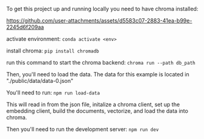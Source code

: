To get this project up and running locally you need to have chroma installed:


https://github.com/user-attachments/assets/d5583c07-2883-41ea-b99e-2245d6f209aa


activate environment:
`conda activate <env>`

install chroma:
`pip install chromadb`

run this command to start the chroma backend:
`chroma run --path db_path`

Then, you'll need to load the data. The data for this example is located in "./public/data/data-0.json"

You'll need to run:
`npm run load-data`

This will read in from the json file, initalize a chroma client, set up the embedding client, build the documents,
vectorize, and load the data into chroma.

Then you'll need to run the development server:
`npm run dev`
